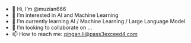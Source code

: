 - 👋 Hi, I’m @muzian666
- 👀 I’m interested in AI and Machine Learning
- 🌱 I’m currently learning AI / Machine Learning / Large Language Model
- 💞️ I’m looking to collaborate on ...
- 📫 How to reach me: qingan.li@pass3exceed4.com

<!---
muzian666/muzian666 is a ✨ special ✨ repository because its `README.md` (this file) appears on your GitHub profile.
You can click the Preview link to take a look at your changes.
--->
